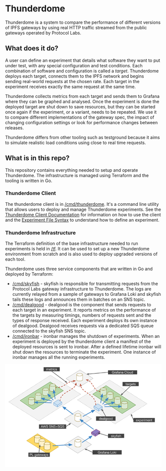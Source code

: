 # Thunderdome 

Thunderdome is a system to compare the performance of different versions of IPFS gateways by using real HTTP traffic streamed from the public gateways operated by Protocol Labs.

## What does it do?

A user can define an experiment that details what software they want to put under test, with any special configuration and test conditions. Each combination of software and configuration is called a *target*. Thunderdome deploys each target, connects them to the IPFS network and begins sending real-world requests at the chosen rate. Each target in the experiment receives exactly the same request at the same time. 

Thunderdome collects metrics from each target and sends them to Grafana where they can be graphed and analysed. Once the experiment is done the deployed target are shut down to save resources, but they can be started once again if the experiment, or a variant, needs to be repeated. We use it to compare different implementations of the gateway spec, the impact of changing configuration settings or look for performance changes between releases.

Thunderdome differs from other tooling such as testground because it aims to simulate realistic load conditions using close to real time requests.

## What is in this repo?

This repository contains everything needed to setup and operate Thunderdome. 
The infrastructure is managed using Terraform and the tooling is written in Go.

### Thunderdome Client

The thunderdome client is in [/cmd/thunderdome](cmd/thunderdome/README.md). 
It's a command line utility that allows users to deploy and manage Thunderdome experiments.
See the [Thunderdome Client Documentation](cmd/thunderdome/README.md) for information on how to use the client and the [Experiment File Syntax](https://github.com/ipfs-shipyard/thunderdome/blob/main/cmd/thunderdome/README.md#experiment-file-syntax) to understand how to define an experiment.

### Thunderdome Infrastructure

The Terraform definition of the base infrastructure needed to run experiments is held in [/tf](tf/README.md). 
It can be used to set up a new Thunderdome environment from scratch and is also used to deploy upgraded versions of each tool.

Thunderdome uses three service components that are written in Go and deployed by Terraform:

 - [/cmd/skyfish](cmd/skyfish/README.md) - skyfish is responsible for transmitting requests from the Protocol Labs gateway infrastructure to Thunderdome. The logs are currently relayed from a sample of gateways to Grafana Loki and skyfish tails these logs and announces them in batches on an SNS topic. 
 - [/cmd/dealgood](cmd/dealgood/README.md) - dealgood is the component that sends requests to each target in an experiment. It reports metrics on the performance of the targets by measuring timings, numbers of requests sent and the types of response received. Each experiment deploys its own instance of dealgood. Dealgood receives requests via a dedicated SQS queue connected to the skyfish SNS topic.
 - [/cmd/ironbar](cmd/ironbar/README.md) - ironbar manages the shutdown of experiments. When an experiment is deployed by the thunderdome client a manifest of the deployed resources is sent to ironbar. After a defined lifetime ironbar will shut down the resources to terminate the experiment. One instance of ironbar manages all the running experiments.


![Diagram of Thunderdome Architecture](/architecture.png?raw=true "Thunderdome Architecture")

